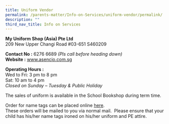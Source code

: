 ```yaml
---
title: Uniform Vendor
permalink: /parents-matter/Info-on-Services/uniform-vendor/permalink/
description: ""
third_nav_title: Info on Services
---
```

**My Uniform Shop (Asia) Pte Ltd**<br>
209 New Upper Changi Road #03-651 S460209  

**Contact No :** 6276 6689 _(Pls call before heading down)_  
**Website :** <a href="http://www.asencio.com.sg/"
  target="_blank" rel="noopener noreferrer">www.asencio.com.sg</a>

**Operating Hours :** <br>Wed to Fri: 3 pm to 8 pm  
Sat: 10 am to 4 pm  
_Closed on Sunday – Tuesday & Public Holiday_

The sales of uniform is available in the School Bookshop during term time.

Order for name tags can be placed online <a href="https://www.myuniformshop.com.sg/name-tag-order" target="_blank" rel="noopener noreferrer">here</a>. 
<br>These orders will be mailed to you via normal mail.  Please ensure that your child has his/her name tags ironed on his/her uniform and PE attire.